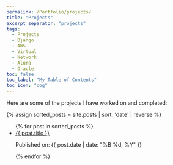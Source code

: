 ```yaml
---
permalink: /Portfolio/projects/
title: "Projects"
excerpt_separator: "projects"
tags:
  - Projects
  - Django
  - AWS
  - Virtual
  - Network
  - Alura
  - Oracle
toc: false
toc_label: "My Table of Contents"
toc_icon: "cog"
---
```



Here are some of the projects I have worked on and completed:

{% assign sorted_posts = site.posts | sort: 'date' | reverse %}
<ul>
  {% for post in sorted_posts %}
    <li>
      <a href="{{ post.url }}" class="post-link" >{{ post.title }} </a>
      <p>Published on: {{ post.date | date: "%B %d, %Y" }}</p>
    </li>
  {% endfor %}
</ul>


